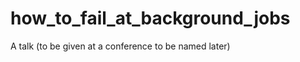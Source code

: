 how_to_fail_at_background_jobs
==============================

A talk (to be given at a conference to be named later)